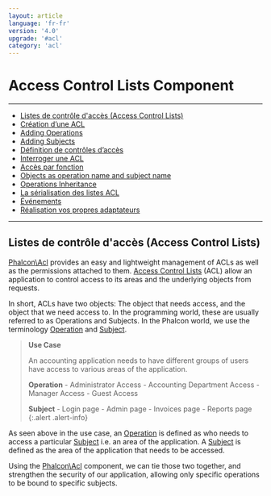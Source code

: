 ```yaml
---
layout: article
language: 'fr-fr'
version: '4.0'
upgrade: '#acl'
category: 'acl'
---
```

# Access Control Lists Component

* * *

- [Listes de contrôle d'accès (Access Control Lists)](acl-overview)
- [Création d’une ACL](acl-setup)
- [Adding Operations](acl-adding-operations)
- [Adding Subjects](acl-adding-subjects)
- [Définition de contrôles d’accès](acl-access-controls)
- [Interroger une ACL](acl-querying)
- [Accès par fonction](acl-function-based-access)
- [Objects as operation name and subject name](acl-objects)
- [Operations Inheritance](acl-operations-inheritance)
- [La sérialisation des listes ACL](acl-serialization)
- [Événements](acl-events)
- [Réalisation vos propres adaptateurs](acl-custom-adapters)

* * *

## Listes de contrôle d'accès (Access Control Lists)

[Phalcon\Acl](api/Phalcon_Acl) provides an easy and lightweight management of ACLs as well as the permissions attached to them. [Access Control Lists](https://en.wikipedia.org/wiki/Access_control_list) (ACL) allow an application to control access to its areas and the underlying objects from requests.

In short, ACLs have two objects: The object that needs access, and the object that we need access to. In the programming world, these are usually referred to as Operations and Subjects. In the Phalcon world, we use the terminology [Operation](api/Phalcon_Acl_Operation) and [Subject](api/Phalcon_Acl_Subject).

> **Use Case**
> 
> An accounting application needs to have different groups of users have access to various areas of the application.
> 
> **Operation** - Administrator Access - Accounting Department Access - Manager Access - Guest Access
> 
> **Subject** - Login page - Admin page - Invoices page - Reports page {:.alert .alert-info}

As seen above in the use case, an [Operation](api/Phalcon_Acl_Operation) is defined as who needs to access a particular [Subject](api/Phalcon_Acl_Subject) i.e. an area of the application. A [Subject](api/Phalcon_Acl_Subject) is defined as the area of the application that needs to be accessed.

Using the [Phalcon\Acl](api/Phalcon_Acl) component, we can tie those two together, and strengthen the security of our application, allowing only specific operations to be bound to specific subjects.